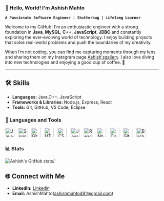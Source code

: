 ### 👋 Hello, World! I'm Ashish Mahto  
**`A Passionate Software Engineer | Shutterbug | Lifelong Learner`**  

Welcome to my GitHub! I'm an enthusiastic engineer with a strong foundation in  **Java**, **MySQL**, **C++**, **JavaScript**, **JDBC** and   constantly exploring the ever-evolving world of technology. I enjoy building projects that solve real-world problems and push the boundaries of my creativity.  

When I’m not coding, you can find me capturing moments through my lens and sharing them on my Instagram page [Ashish'sgallery](https://www.instagram.com/ashishsgallery/). 
I also love diving into new technologies and enjoying a good cup of coffee. 🌟  

---  
## 🛠️ Skills

- **Languages:** Java,C++, JavaScript
- **Frameworks & Libraries:** Node.js, Express, React
- **Tools:** Git, GitHub, VS Code, Eclipse
  
### 🧰 Languages and Tools

<img align="left" alt="Java" width="30px" style="padding-right:10px;" src="https://cdn.jsdelivr.net/gh/devicons/devicon/icons/java/java-original.svg"/>
<img align="left" alt="Spring" width="30px" style="padding-right:10px;" src="https://cdn.jsdelivr.net/gh/devicons/devicon/icons/spring/spring-original.svg" />
<img align="left" alt="Git" width="30px" style="padding-right:10px;" src="https://cdn.jsdelivr.net/gh/devicons/devicon/icons/git/git-original.svg" />
<img align="left" alt="HTML" width="30px" style="padding-right:10px;" src="https://cdn.jsdelivr.net/gh/devicons/devicon/icons/html5/html5-plain.svg" />
<img align="left" alt="CSS" width="30px" style="padding-right:10px;" src="https://cdn.jsdelivr.net/gh/devicons/devicon/icons/css3/css3-plain.svg" />
<img align="left" alt="JavaScript" width="30px" style="padding-right:10px;" src="https://cdn.jsdelivr.net/gh/devicons/devicon/icons/javascript/javascript-plain.svg" />
<img align="left" alt="React" width="30px" style="padding-right:10px;" src="https://cdn.jsdelivr.net/gh/devicons/devicon/icons/react/react-original.svg" />
<img align="left" alt="NodeJS" width="30px" style="padding-right:10px;" src="https://cdn.jsdelivr.net/gh/devicons/devicon/icons/nodejs/nodejs-original.svg" />
<img align="left" alt="C++" width="30px" style="padding-right:10px;" src="https://cdn.jsdelivr.net/gh/devicons/devicon/icons/cplusplus/cplusplus-line.svg" />
<img align="left" alt="GitHub" width="30px" style="padding-right:10px;" src="https://cdn.jsdelivr.net/gh/devicons/devicon/icons/github/github-original.svg" />
<img align="left" alt="Bash" width="30px" style="padding-right:10px;" src="https://cdn.jsdelivr.net/gh/devicons/devicon/icons/bash/bash-original.svg" />

<br />


#

### 📊 Stats

![Ashish's GitHub stats](https://github-readme-stats.vercel.app/api?username=mahtoashish&show_icons=true&theme=gruvbox)/

<!-- ![GitHub Streak](https://streak-stats.demolab.com?user=ForrestKnight&theme=gruvbox&border_radius=4.5) -->
## 🌐 Connect with Me

- **LinkedIn:** [Linkedin](https://linkedin.com/in/ashish-mahto-2b7aa319b)
- **Email:** AshishMahto(ashishmahto491@gmail.com)


